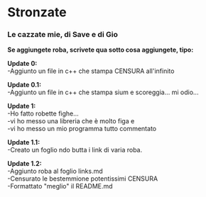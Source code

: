 # Stronzate
### Le cazzate mie, di Save e di Gio

**Se aggiungete roba, scrivete qua sotto cosa aggiungete, tipo:**  

**Update 0:**  
-Aggiunto un file in c++ che stampa CENSURA all'infinito  

**Update 0.1:**  
-Aggiunto un file in c++ che stampa sium e scoreggia... mi odio...  

**Update 1:**  
-Ho fatto robette fighe...  
-vi ho messo una libreria che è molto figa e  
-vi ho messo un mio programma tutto commentato  

**Update 1.1:**  
-Creato un foglio ndo butta i link di varia roba.  

**Update 1.2:**  
-Aggiunto roba al foglio links.md  
-Censurato le bestemmione potentissimi CENSURA  
-Formattato "meglio" il README.md
